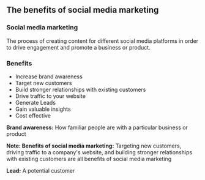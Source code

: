 ## The benefits of social media marketing

### Social media marketing
The process of creating content for different social media platforms in order to drive engagement and promote a business or product.




### Benefits 
- Increase brand awareness
- Target new customers
- Build stronger relationships with existing customers
- Drive traffic to your website
- Generate Leads
- Gain valuable insights
- Cost effective




**Brand awareness:**
How familiar people are with a particular business or product

**Note: Benefits of social media marketing:**
Targeting new customers, driving traffic to a company's website, and building stronger relationships with existing customers are all benefits of social media marketing

**Lead:**
A potential customer


